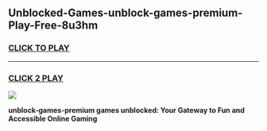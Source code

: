 
## Unblocked-Games-unblock-games-premium-Play-Free-8u3hm
<h3>
<a href="https://clearcache.space/e2bc6b?title=unblock-games-premium&ref=21A">CLICK TO PLAY</a></h3>
<hr>

<h3>
<a href="https://clearcache.space/e2bc6b?title=unblock-games-premium&ref=21A">CLICK 2 PLAY</a>
  
</h3>

<a href="https://clearcache.space/e2bc6b?title=unblock-games-premium&ref=21A"><img src="https://clearcache.store/games.png"></a>


**unblock-games-premium games unblocked: Your Gateway to Fun and Accessible Online Gaming**
